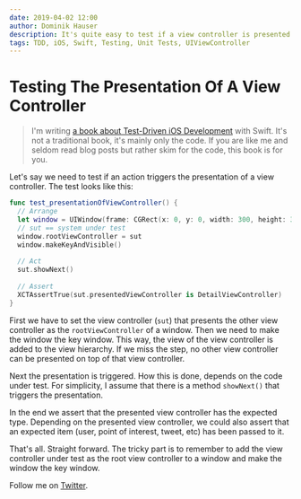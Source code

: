 ```yaml
---
date: 2019-04-02 12:00
author: Dominik Hauser
description: It's quite easy to test if a view controller is presented on screen after some action. Here is how this works.
tags: TDD, iOS, Swift, Testing, Unit Tests, UIViewController
---
```


# Testing The Presentation Of A View Controller

> I'm writing [a book about Test-Driven iOS Development](https://leanpub.com/tddfakebookforios) with Swift. It's not a traditional book, it's mainly only the code. If you are like me and seldom read blog posts but rather skim for the code, this book is for you.

Let's say we need to test if an action triggers the presentation of a view controller. The test looks like this:

```swift
func test_presentationOfViewController() {
  // Arrange
  let window = UIWindow(frame: CGRect(x: 0, y: 0, width: 300, height: 300))
  // sut == system under test
  window.rootViewController = sut
  window.makeKeyAndVisible()
    
  // Act
  sut.showNext()
    
  // Assert
  XCTAssertTrue(sut.presentedViewController is DetailViewController)
}
```

First we have to set the view controller (`sut`) that presents the other view controller as the `rootViewController` of a window. Then we need to make the window the key window. This way, the view of the view controller is added to the view hierarchy. If we miss the step, no other view controller can be presented on top of that view controller.

Next the presentation is triggered. How this is done, depends on the code under test. For simplicity, I assume that there is a method `showNext()` that triggers the presentation.

In the end we assert that the presented view controller has the expected type. Depending on the presented view controller, we could also assert that an expected item (user, point of interest, tweet, etc) has been passed to it.

That's all. Straight forward. The tricky part is to remember to add the view controller under test as the root view controller to a window and make the window the key window.

Follow me on [Twitter](https://www.twitter.com/dasdom).
